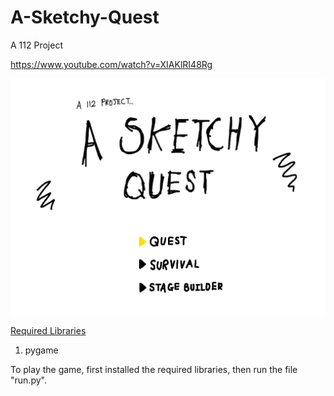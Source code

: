 # A-Sketchy-Quest
A 112 Project

https://www.youtube.com/watch?v=XIAKlRI48Rg

![Title Screen](https://raw.githubusercontent.com/Piratach/A-Sketchy-Quest/master/stages/aSketchyQuestTitleScreen.png)

<ins>Required Libraries</ins>
1. pygame  

To play the game, first installed the required libraries, then run the file "run.py".
